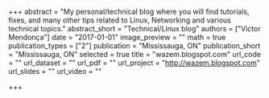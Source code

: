 +++
abstract = "My personal/technical blog where you will find tutorials, fixes, and many other tips related to Linux, Networking and various technical topics."
abstract_short = "Technical/Linux blog"
authors = ["Victor Mendonça"]
date = "2017-01-01"
image_preview = ""
math = true
publication_types = ["2"]
publication = "Mississauga, ON"
publication_short = "Mississauga, ON"
selected = true
title = "wazem.blogspot.com"
url_code = ""
url_dataset = ""
url_pdf = ""
url_project = "http://wazem.blogspot.com"
url_slides = ""
url_video = ""

+++
